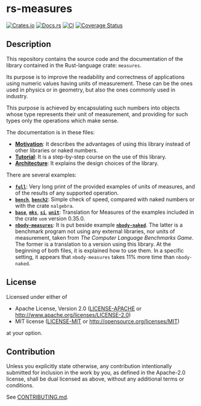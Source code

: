 # rs-measures

[![Crates.io](https://img.shields.io/crates/v/rs-measures.svg)](https://crates.io/crates/rs-measures)
[![Docs.rs](https://docs.rs/rs-measures/badge.svg)](https://docs.rs/rs-measures)
[![CI](https://github.com/carlomilanesi/rs-measures/workflows/Continuous%20Integration/badge.svg)](https://github.com/carlomilanesi/rs-measures/actions)
[![Coverage Status](https://coveralls.io/repos/github/carlomilanesi/rs-measures/badge.svg?branch=master)](https://coveralls.io/github/carlomilanesi/rs-measures?branch=master)

## Description

This repository contains the source code and the documentation of the library contained in the Rust-language crate: `measures`.

Its purpose is to improve the readability and correctness of applications using numeric values having units of measurement.
These can be the ones used in physics or in geometry, but also the ones commonly used in industry.

This purpose is achieved by encapsulating such numbers into objects whose type represents their unit of measurement, and providing for such types only the operations which make sense.

The documentation is in these files:
* [**Motivation**](docs/Motivation.md): It describes the advantages of using this library instead of other libraries or naked numbers.
* [**Tutorial**](docs/Tutorial.md): It is a step-by-step course on the use of this library.
* [**Architecture**](docs/Architecture.md): It explains the design choices of the library.

There are several examples:
* [**`full`**](units-relation/examples/full.rs): Very long print of the provided examples of units of measures, and of the results of any supported operation.
* [**`bench`**](units-relation/examples/bench.rs), [**`bench2`**](rs-measures/examples/bench2.rs): Simple check of speed, compared with naked numbers or with the crate `nalgebra`.
* [**`base`**](units-relation/examples/base.rs), [**`mks`**](units-relation/examples/mks.rs), [**`si`**](units-relation/examples/si.rs), [**`unit`**](units-relation/examples/unit.rs): Translation for Measures of the examples included in the crate `uom` version 0.35.0.
* [**`nbody-measures`**](units-relation/examples/nbody-measures.rs): It is put beside example [**`nbody-naked`**](units-relation/examples/nbody-naked.rs). The latter is a benchmark program not using any external libraries, nor units of measurement, taken from *The Computer Language Benchmarks Game*. The former is a translation to a version using this library. At the beginning of both files, it is explained how to use them. In a specific setting, it appears that `nbody-measures` takes 11% more time than `nbody-naked`.

## License

Licensed under either of

 * Apache License, Version 2.0
   ([LICENSE-APACHE](LICENSE-APACHE) or http://www.apache.org/licenses/LICENSE-2.0)
 * MIT license
   ([LICENSE-MIT](LICENSE-MIT) or http://opensource.org/licenses/MIT)

at your option.

## Contribution

Unless you explicitly state otherwise, any contribution intentionally submitted
for inclusion in the work by you, as defined in the Apache-2.0 license, shall be
dual licensed as above, without any additional terms or conditions.

See [CONTRIBUTING.md](CONTRIBUTING.md).
